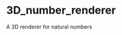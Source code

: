 # 3D_number_renderer

<!--
#field

#groups
Rendering

#languages
Python

#frames and libs
OpenGL
Pygame

-->

A 3D renderer for natural numbers
